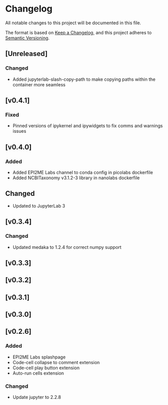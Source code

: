 # Changelog
All notable changes to this project will be documented in this file.

The format is based on [Keep a Changelog](https://keepachangelog.com/en/1.0.0/),
and this project adheres to [Semantic Versioning](https://semver.org/spec/v2.0.0.html).

## [Unreleased]
### Changed
- Added jupyterlab-slash-copy-path to make copying paths within the container more seamless

## [v0.4.1]
### Fixed
- Pinned versions of ipykernel and ipywidgets to fix comms and warnings issues

## [v0.4.0]
### Added
- Added EPI2ME Labs channel to conda config in picolabs dockerfile
- Added NCBITaxonomy v3.1.2-3 library in nanolabs dockerfile
## Changed
- Updated to JupyterLab 3

## [v0.3.4]
### Changed
- Updated medaka to 1.2.4 for correct numpy support

## [v0.3.3]

## [v0.3.2]

## [v0.3.1]

## [v0.3.0]

## [v0.2.6]
### Added
- EPI2ME Labs splashpage
- Code-cell collapse to comment extension
- Code-cell play button extension
- Auto-run cells extension
### Changed
- Update jupyter to 2.2.8

